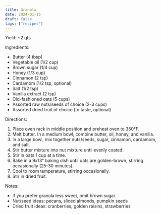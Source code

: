 ```yaml
---
title: Granola
date: 2024-01-15
draft: false
tags: ["recipes"]
---
```


Yield: ~2 qts

Ingredients:
- Butter (4 tbsp)
- Vegetable oil (1/2 cup)
- Brown sugar (1/4 cup)
- Honey (1/3 cup)
- Cinnamon (2 tsp)
- Cardamom (1/2 tsp, optional)
- Salt (1/2 tsp)
- Vanilla extract (2 tsp)
- Old-fashioned oats (5 cups)
- Assorted raw nuts/seeds of choice (2-3 cups)
- Assorted dried fruit of choice (to taste, optional)

Directions:
1) Place oven rack in middle position and preheat oven to 350°F.
2) Melt butter. In a medium bowl, combine butter, oil, honey, and vanilla.
3) In a large bowl, mix together nuts/seeds, sugar, cinnamon, cardamom, and salt.
4) Stir butter mixture into nut mixture until evenly coated.
5) Stir in oats 1 cup at a time.
6) Bake in a 9x13" baking dish until oats are golden-brown, stirring occasionally (25-30 minutes).
7) Cool to room temperature, stirring occasionally.
8) Stir in dried fruit.

Notes:
- If you prefer granola less sweet, omit brown sugar.
- Nut/seed ideas: pecans, sliced almonds, pumpkin seeds
- Dried fruit ideas: cranberries, golden raisins, strawberries
